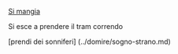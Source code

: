 [Si mangia](https://www.youtube.com/watch?v=sN6opoE0iZk)

Si esce a prendere il tram correndo

[prendi dei sonniferi] (../domire/sogno-strano.md)